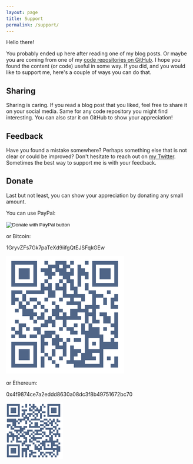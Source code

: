 ```yaml
---
layout: page
title: Support
permalink: /support/
---
```


Hello there!

You probably ended up here after reading one of my blog posts. Or maybe you are
coming from one of my [code repositories on GitHub](https://github.com/ngeor). I
hope you found the content (or code) useful in some way. If you did, and you
would like to support me, here's a couple of ways you can do that.

## Sharing

Sharing is caring. If you read a blog post that you liked, feel free to share it
on your social media. Same for any code repository you might find interesting.
You can also star it on GitHub to show your appreciation!

## Feedback

Have you found a mistake somewhere? Perhaps something else that is not clear or
could be improved? Don't hesitate to reach out on
[my Twitter](https://twitter.com/ngeor). Sometimes the best way to support me is
with your feedback.

## Donate

Last but not least, you can show your appreciation by donating any small amount.

You can use PayPal:

<form action="https://www.paypal.com/cgi-bin/webscr" method="post" target="_top">
<input type="hidden" name="cmd" value="_s-xclick" />
<input type="hidden" name="hosted_button_id" value="3DDPDSSHEUGBN" />
<input type="image" src="https://www.paypalobjects.com/en_US/i/btn/btn_donate_SM.gif" border="0" name="submit" title="PayPal - The safer, easier way to pay online!" alt="Donate with PayPal button" />
<img alt="" border="0" src="https://www.paypal.com/en_NL/i/scr/pixel.gif" width="1" height="1" />
</form>

or Bitcoin:

1GryvZFs7Gk7paTeXd9iifgQtEJSFqkGEw

<img src="/assets/bitcoin.svg" alt="Bitcoin QR code" />

or Ethereum:

0x4f9874ce7a2eddd8630a08dc3f8b49751672bc70

<img src="/assets/ethereum.png" alt="Ethereum QR code" />

